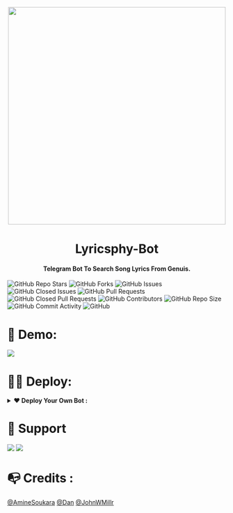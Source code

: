 
<p align="center"><a href="#"><img src="https://telegra.ph/file/0355a252d173de392c539.png" width="500"></a></p> 
<h1 align="center"><b>Lyricsphy-Bot</b></h1>
<h4 align="center">Telegram Bot To Search Song Lyrics From Genuis.</h4>

![GitHub Repo Stars](https://img.shields.io/github/stars/AmineSoukara/PyLyricsBot?color=blue&style=plastic&logo=github)
![GitHub Forks](https://img.shields.io/github/forks/AmineSoukara/PyLyricsBot?color=green&style=plastic&logo=github)
![GitHub Issues](https://img.shields.io/github/issues/AmineSoukara/PyLyricsBot?style=plastic&logo=github)
![GitHub Closed Issues](https://img.shields.io/github/issues-closed/AmineSoukara/PyLyricsBot?style=plastic&logo=github)
![GitHub Pull Requests](https://img.shields.io/github/issues-pr/AmineSoukara/PyLyricsBot?style=plastic&logo=github)
![GitHub Closed Pull Requests](https://img.shields.io/github/issues-pr-closed/AmineSoukara/PyLyricsBot?style=plastic&logo=github)
![GitHub Contributors](https://img.shields.io/github/contributors/AmineSoukara/PyLyricsBot?style=plastic&logo=github)
![GitHub Repo Size](https://img.shields.io/github/repo-size/AmineSoukara/PyLyricsBot?color=red&style=plastic&logo=github)
![GitHub Commit Activity](https://img.shields.io/github/commit-activity/m/AmineSoukara/PyLyricsBot?color=yellow&style=plastic&logo=github)
![GitHub](https://img.shields.io/github/license/AmineSoukara/PyLyricsBot?color=blue&style=plastic&logo=github)


# 🤖 Demo:
<a href="https://t.me/PyLyricsBot"><img src="https://img.shields.io/badge/@PyLyricsBot-ffff00?style=for-the-badge&logo=telegram&logoColor=white"></a>
# 👨‍💻 Deploy:

<details>	
  <summary><b>❤ Deploy Your Own Bot :</b></summary>

# Star 🌟 Fork 🍴 & Deploy

### -Easy Way
[![Deploy](https://www.herokucdn.com/deploy/button.svg)](https://heroku.com/deploy?template=https://github.com/AmineSoukara/PyLyricsBot/tree/main)

### -Self-hosting (For Devs)

```python3
## Clone The Repo
git clone https://github.com/AmineSoukara/PyLyricsBot
## Enter The Directory
cd PyLyricsBot
## Install Requirements
pip3 install -r requirements.txt
## Run The Bot
python3 main.py
```
### -Mandatory Configs 
```
[+] Make Sure You Add All These Mandatory Vars. 
    [-] API_ID:     You can get this value from https://my.telegram.org
    [-] API_HASH :  You can get this value from https://my.telegram.org
    [-] BOT_TOKEN : You can get this value from https://t.me/botfather
    [-] GENIUS_API: You can get this value from https://genius.com/api-clients
[+] Bot will not work without setting the mandatory vars.
```
</details>


# 💬 Support 
<a href="https://t.me/damienhelp"><img src="https://img.shields.io/badge/Support_Group-ffff00?style=for-the-badge&logo=telegram&logoColor=white"></a> <a href="https://t.me/damiensoukara"><img src="https://img.shields.io/badge/Updates_Channel-ffff00?style=for-the-badge&logo=telegram&logoColor=white"></a>

# 📭 Credits :
[@AmineSoukara](https://github.com/AmineSoukara) 
[@Dan](https://github.com/pyrogram/pyrogram)
[@JohnWMillr](https://github.com/johnwmillr/LyricsGenius)
